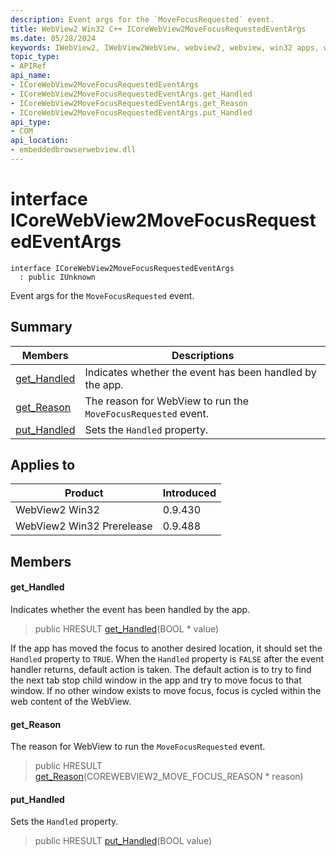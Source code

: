 ```yaml
---
description: Event args for the `MoveFocusRequested` event.
title: WebView2 Win32 C++ ICoreWebView2MoveFocusRequestedEventArgs
ms.date: 05/28/2024
keywords: IWebView2, IWebView2WebView, webview2, webview, win32 apps, win32, edge, ICoreWebView2, ICoreWebView2Controller, browser control, edge html, ICoreWebView2MoveFocusRequestedEventArgs
topic_type: 
- APIRef
api_name:
- ICoreWebView2MoveFocusRequestedEventArgs
- ICoreWebView2MoveFocusRequestedEventArgs.get_Handled
- ICoreWebView2MoveFocusRequestedEventArgs.get_Reason
- ICoreWebView2MoveFocusRequestedEventArgs.put_Handled
api_type:
- COM
api_location:
- embeddedbrowserwebview.dll
---
```


# interface ICoreWebView2MoveFocusRequestedEventArgs

```
interface ICoreWebView2MoveFocusRequestedEventArgs
  : public IUnknown
```

Event args for the `MoveFocusRequested` event.

## Summary

 Members                        | Descriptions
--------------------------------|---------------------------------------------
[get_Handled](#get_handled) | Indicates whether the event has been handled by the app.
[get_Reason](#get_reason) | The reason for WebView to run the `MoveFocusRequested` event.
[put_Handled](#put_handled) | Sets the `Handled` property.

## Applies to

Product                         | Introduced
--------------------------------|---------------------------------------------
WebView2 Win32            |    0.9.430
WebView2 Win32 Prerelease |    0.9.488

## Members

#### get_Handled

Indicates whether the event has been handled by the app.

> public HRESULT [get_Handled](#get_handled)(BOOL * value)

If the app has moved the focus to another desired location, it should set the `Handled` property to `TRUE`. When the `Handled` property is `FALSE` after the event handler returns, default action is taken. The default action is to try to find the next tab stop child window in the app and try to move focus to that window. If no other window exists to move focus, focus is cycled within the web content of the WebView.

#### get_Reason

The reason for WebView to run the `MoveFocusRequested` event.

> public HRESULT [get_Reason](#get_reason)(COREWEBVIEW2_MOVE_FOCUS_REASON * reason)

#### put_Handled

Sets the `Handled` property.

> public HRESULT [put_Handled](#put_handled)(BOOL value)

